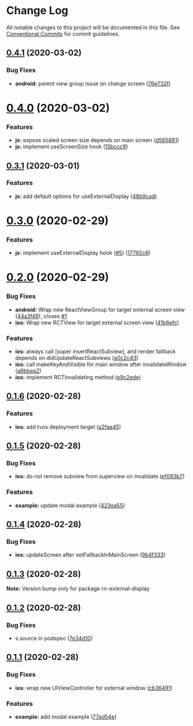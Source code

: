 # Change Log

All notable changes to this project will be documented in this file.
See [Conventional Commits](https://conventionalcommits.org) for commit guidelines.

## [0.4.1](https://github.com/mybigday/react-native-external-display/compare/v0.4.0...v0.4.1) (2020-03-02)


### Bug Fixes

* **android:** parent view group issue on change screen ([76e732f](https://github.com/mybigday/react-native-external-display/commit/76e732fb985c2ede4474f31a0c00253dd44fdbec))





# [0.4.0](https://github.com/mybigday/react-native-external-display/compare/v0.3.1...v0.4.0) (2020-03-02)


### Features

* **js:** expose scaled screen size depends on main screen ([d565881](https://github.com/mybigday/react-native-external-display/commit/d5658810a011cc6e5e5b424952bdb39adfceca47))
* **js:** implement useScreenSize hook ([15bccc9](https://github.com/mybigday/react-native-external-display/commit/15bccc90ed5183f23fcb0a6f46311dc8e7ce806f))





## [0.3.1](https://github.com/mybigday/react-native-external-display/compare/v0.3.0...v0.3.1) (2020-03-01)


### Features

* **js:** add default options for useExternalDisplay ([48b9cad](https://github.com/mybigday/react-native-external-display/commit/48b9cad4943e74d499d975f89dc322534fc5abd1))





# [0.3.0](https://github.com/mybigday/react-native-external-display/compare/v0.2.0...v0.3.0) (2020-02-29)


### Features

* **js:** implement useExternalDisplay hook ([#5](https://github.com/mybigday/react-native-external-display/issues/5)) ([17792c6](https://github.com/mybigday/react-native-external-display/commit/17792c6ac548f8b003d2d393ac5f8498e55f1f21))





# [0.2.0](https://github.com/mybigday/react-native-external-display/compare/v0.1.6...v0.2.0) (2020-02-29)


### Bug Fixes

* **android:** Wrap new ReactViewGroup for target external screen view ([44a3f49](https://github.com/mybigday/react-native-external-display/commit/44a3f49202162a8124b6cd519b1c759f63903d61)), closes [#1](https://github.com/mybigday/react-native-external-display/issues/1)
* **ios:** Wrap new RCTView for target external screen view ([41b6efc](https://github.com/mybigday/react-native-external-display/commit/41b6efcd3992087019e47c67fcfb9a5982c134d2))


### Features

* **ios:** always call [super insertReactSubview], and render fallback depends on didUpdateReactSubviews ([a0c2c43](https://github.com/mybigday/react-native-external-display/commit/a0c2c432cd44525b9036ab1b6321a6c6acc5c85e))
* **ios:** call makeKeyAndVisible for main window after invalidateWindow ([a8bbea2](https://github.com/mybigday/react-native-external-display/commit/a8bbea2bf9330f7d4c89faf7d407749af4602111))
* **ios:** implement RCTInvalidating method ([e9c2ede](https://github.com/mybigday/react-native-external-display/commit/e9c2ede5318f97518f2c0cec7aabe4e9aff8e2e1))





## [0.1.6](https://github.com/mybigday/react-native-external-display/compare/v0.1.5...v0.1.6) (2020-02-28)


### Features

* **ios:** add tvos deployment target ([a2faa45](https://github.com/mybigday/react-native-external-display/commit/a2faa453882099e1924564d403d9eb5258e47cbc))





## [0.1.5](https://github.com/mybigday/react-native-external-display/compare/v0.1.4...v0.1.5) (2020-02-28)


### Bug Fixes

* **ios:** do not remove subview from superview on invalidate ([ef093b7](https://github.com/mybigday/react-native-external-display/commit/ef093b72cced68232271e9c2fa1e4e1db1640578))


### Features

* **example:** update modal example ([423ea55](https://github.com/mybigday/react-native-external-display/commit/423ea553506688cbf7742b28be1574a886f52175))





## [0.1.4](https://github.com/mybigday/react-native-external-display/compare/v0.1.3...v0.1.4) (2020-02-28)


### Bug Fixes

* **ios:** updateScreen after setFallbackInMainScreen ([9b4f333](https://github.com/mybigday/react-native-external-display/commit/9b4f333217107eb10854cafe9f70e927516c6287))





## [0.1.3](https://github.com/mybigday/react-native-external-display/compare/v0.1.2...v0.1.3) (2020-02-28)

**Note:** Version bump only for package rn-external-display





## [0.1.2](https://github.com/mybigday/react-native-external-display/compare/v0.1.1...v0.1.2) (2020-02-28)


### Bug Fixes

* s.source in podspec ([7e34d10](https://github.com/mybigday/react-native-external-display/commit/7e34d10a0a152c8c8baca24457c816a352a2d01c))





## [0.1.1](https://github.com/mybigday/react-native-external-display/compare/v0.1.0...v0.1.1) (2020-02-28)


### Bug Fixes

* **ios:** wrap new UIViewController for external window ([cb36491](https://github.com/mybigday/react-native-external-display/commit/cb36491371a2c79b0b50aefc446df6a3616ad846))


### Features

* **example:** add modal example ([77ad54e](https://github.com/mybigday/react-native-external-display/commit/77ad54ee2e9781a118bc29fac0078f5eb007affa))
